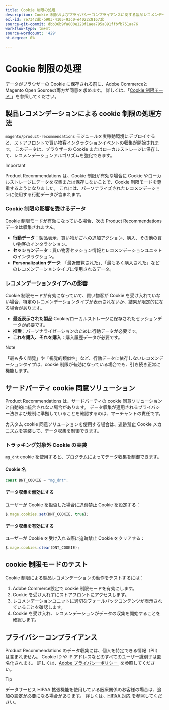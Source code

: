 ```yaml
---
title: Cookie 制限の処理
description: Cookie 制限およびプライバシーコンプライアンスに関する製品レコメンデーションの処理方法について説明します。
exl-id: 7e7342db-b903-4105-93c0-e4022c81673b
source-git-commit: dbb36b9fa800e128f1aea795a891ffbfb751aa76
workflow-type: tm+mt
source-wordcount: '429'
ht-degree: 0%

---
```


# Cookie 制限の処理

データがブラウザーの Cookie に保存される前に、Adobe CommerceとMagento Open Sourceの両方が同意を求めます。 詳しくは、「[Cookie 制限モード &#x200B;](https://experienceleague.adobe.com/docs/commerce-admin/start/compliance/privacy/compliance-cookie-law.html?lang=ja)」を参照してください。

## 製品レコメンデーションによる cookie 制限の処理方法

`magento/product-recommendations` モジュールを実稼動環境にデプロイすると、ストアフロントで買い物客インタラクションイベントの収集が開始されます。 このデータは、ブラウザーの Cookie またはローカルストレージに保存して、レコメンデーションアルゴリズムを強化できます。

>[!IMPORTANT]
>
>Product Recommendations は、Cookie 制限が有効な場合に Cookie やローカルストレージにデータを収集または保存しないことで、Cookie 制限モードを尊重するようになりました。 これには、パーソナライズされたレコメンデーションに使用する行動データが含まれます。

### Cookie 制限の影響を受けるデータ

Cookie 制限モードが有効になっている場合、次の Product Recommendations データは収集されません。

- **行動データ**：製品表示、買い物かごへの追加アクション、購入、その他の買い物客のインタラクション。
- **セッションデータ**：買い物客セッション情報とレコメンデーションユニットのインタラクション。
- **Personalization データ**: 「最近閲覧された」、「最も多く購入された」などのレコメンデーションタイプに使用されるデータ。

### レコメンデーションタイプへの影響

Cookie 制限モードが有効になっていて、買い物客が Cookie を受け入れていない場合、特定のレコメンデーションタイプが表示されないか、結果が限定的になる場合があります。

- **最近表示された製品**:Cookie/ローカルストレージに保存されたセッションデータが必要です。
- **推奨**：パーソナライゼーションのために行動データが必要です。
- **これを購入、それを購入**：購入履歴データが必要です。

>[!NOTE]
>
>「最も多く閲覧」や「視覚的類似性」など、行動データに依存しないレコメンデーションタイプは、cookie 制限が有効になっている場合でも、引き続き正常に機能します。

## サードパーティ cookie 同意ソリューション

Product Recommendations は、サードパーティの cookie 同意ソリューションと自動的に統合されない場合があります。 データ収集が適用されるプライバシー法および規制に準拠していることを確認するのは、マーチャントの責任です。

カスタム cookie 同意ソリューションを使用する場合は、追跡禁止 Cookie メカニズムを実装して、データ収集を制御できます。

### トラッキング対象外 Cookie の実装

`mg_dnt` cookie を使用すると、プログラムによってデータ収集を制御できます。

#### Cookie 名

```javascript
const DNT_COOKIE = "mg_dnt";
```

#### データ収集を無効にする

ユーザーが Cookie を拒否した場合に追跡禁止 Cookie を設定する：

```javascript
$.mage.cookies.set(DNT_COOKIE, true);
```

#### データ収集を有効にする

ユーザーが Cookie を受け入れる際に追跡禁止 Cookie をクリアする：

```javascript
$.mage.cookies.clear(DNT_COOKIE);
```

## cookie 制限モードのテスト

Cookie 制限による製品レコメンデーションの動作をテストするには：

1. Adobe Commerce設定で cookie 制限モードを有効にします。
1. Cookie を受け入れずにストアフロントにアクセスします。
1. レコメンデーションユニットに適切なフォールバックコンテンツが表示されていることを確認します。
1. Cookie を受け入れ、レコメンデーションがデータの収集を開始することを確認します。

## プライバシーコンプライアンス

Product Recommendations のデータ収集には、個人を特定できる情報（PII）は含まれません。 Cookie ID や IP アドレスなどのすべてのユーザー識別子は匿名化されます。 詳しくは、[Adobe プライバシーポリシー &#x200B;](https://www.adobe.com/privacy/policy.html) を参照してください。

>[!TIP]
>
>データサービス HIPAA 拡張機能を使用している医療関係のお客様の場合は、追加の設定が必要になる場合があります。 詳しくは、[HIPAA 対応 &#x200B;](../data-connection/hipaa-readiness.md) を参照してください。

